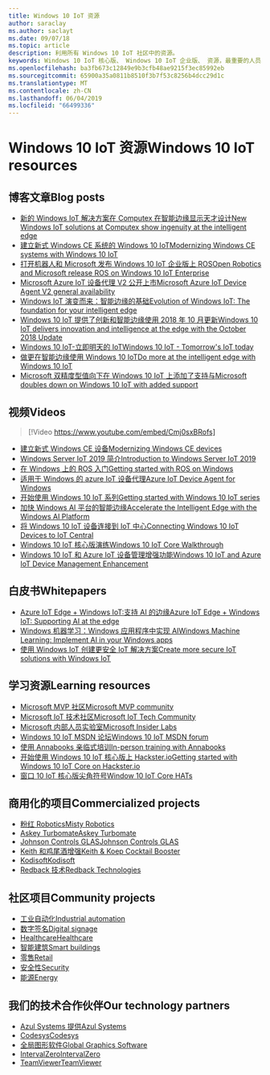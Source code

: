 ```yaml
---
title: Windows 10 IoT 资源
author: saraclay
ms.author: saclayt
ms.date: 09/07/18
ms.topic: article
description: 利用所有 Windows 10 IoT 社区中的资源。
keywords: Windows 10 IoT 核心版、 Windows 10 IoT 企业版、 资源，最重要的人员、 视频、 博客文章
ms.openlocfilehash: ba3fb673c12849e9b3cfb48ae9215f3ec85992eb
ms.sourcegitcommit: 65900a35a0811b8510f3b7f53c8256b4dcc29d1c
ms.translationtype: MT
ms.contentlocale: zh-CN
ms.lasthandoff: 06/04/2019
ms.locfileid: "66499336"
---
```

# <a name="windows-10-iot-resources"></a><span data-ttu-id="eecef-104">Windows 10 IoT 资源</span><span class="sxs-lookup"><span data-stu-id="eecef-104">Windows 10 IoT resources</span></span>

## <a name="blog-posts"></a><span data-ttu-id="eecef-105">博客文章</span><span class="sxs-lookup"><span data-stu-id="eecef-105">Blog posts</span></span>

* [<span data-ttu-id="eecef-106">新的 Windows IoT 解决方案在 Computex 在智能边缘显示天才设计</span><span class="sxs-lookup"><span data-stu-id="eecef-106">New Windows IoT solutions at Computex show ingenuity at the intelligent edge</span></span>](https://blogs.windows.com/windowsexperience/2019/05/28/new-windows-iot-solutions-at-computex-show-ingenuity-at-the-intelligent-edge/#U3yYXu1rq054ljuk.97)
* [<span data-ttu-id="eecef-107">建立新式 Windows CE 系统的 Windows 10 IoT</span><span class="sxs-lookup"><span data-stu-id="eecef-107">Modernizing Windows CE systems with Windows 10 IoT</span></span>](https://blogs.windows.com/buildingapps/2019/05/07/modernizing-windows-ce-systems-with-windows-10-iot/#oHzjguRIlWV0ryo6.97)
* [<span data-ttu-id="eecef-108">打开机器人和 Microsoft 发布 Windows 10 IoT 企业版上 ROS</span><span class="sxs-lookup"><span data-stu-id="eecef-108">Open Robotics and Microsoft release ROS on Windows 10 IoT Enterprise</span></span>](https://blogs.windows.com/buildingapps/2019/05/07/open-robotics-and-microsoft-release-ros-on-windows-10-iot-enterprise/#Y86A6YUJELKDoRJJ.97)
* [<span data-ttu-id="eecef-109">Microsoft Azure IoT 设备代理 V2 公开上市</span><span class="sxs-lookup"><span data-stu-id="eecef-109">Microsoft Azure IoT Device Agent V2 general availability</span></span>](https://blogs.windows.com/buildingapps/2019/05/07/microsoft-azure-iot-device-agent-v2-general-availability/#BwOSxBSymeJqU34K.97)
* [<span data-ttu-id="eecef-110">Windows IoT 演变而来：智能边缘的基础</span><span class="sxs-lookup"><span data-stu-id="eecef-110">Evolution of Windows IoT: The foundation for your intelligent edge</span></span>](https://blogs.windows.com/windowsexperience/2019/04/03/evolution-of-windows-iot-the-foundation-for-your-intelligent-edge/)
* [<span data-ttu-id="eecef-111">Windows 10 IoT 提供了创新和智能边缘使用 2018 年 10 月更新</span><span class="sxs-lookup"><span data-stu-id="eecef-111">Windows 10 IoT delivers innovation and intelligence at the edge with the October 2018 Update</span></span>](https://blogs.windows.com/windowsexperience/2018/10/04/windows-10-iot-delivers-innovation-and-intelligence-at-the-edge-with-the-october-2018-update/#9g9hmmO2AdUB1C6F.97) 
* [<span data-ttu-id="eecef-112">Windows 10 IoT-立即明天的 IoT</span><span class="sxs-lookup"><span data-stu-id="eecef-112">Windows 10 IoT - Tomorrow's IoT today</span></span>](https://blogs.windows.com/windowsexperience/2018/06/05/windows-10-iot-tomorrows-iot-today/#wl3TcsFseJ6XROUZ.97)
* [<span data-ttu-id="eecef-113">做更在智能边缘使用 Windows 10 IoT</span><span class="sxs-lookup"><span data-stu-id="eecef-113">Do more at the intelligent edge with Windows 10 IoT</span></span>](https://blogs.windows.com/windowsexperience/2018/05/07/do-more-at-the-intelligent-edge-with-windows-10-iot/#uDVaAtoBvz7BGrTf.97)
* [<span data-ttu-id="eecef-114">Microsoft 双精度型值向下在 Windows 10 IoT 上添加了支持与</span><span class="sxs-lookup"><span data-stu-id="eecef-114">Microsoft doubles down on Windows 10 IoT with added support</span></span>](https://blogs.windows.com/windowsexperience/2018/02/27/microsoft-doubles-down-on-windows-10-iot-with-added-support/#DJaDiKX0bYJ1JDHD.97)

## <a name="videos"></a><span data-ttu-id="eecef-115">视频</span><span class="sxs-lookup"><span data-stu-id="eecef-115">Videos</span></span>

>[!Video https://www.youtube.com/embed/Cmj0sxBRofs]
* [<span data-ttu-id="eecef-116">建立新式 Windows CE 设备</span><span class="sxs-lookup"><span data-stu-id="eecef-116">Modernizing Windows CE devices</span></span>](https://www.youtube.com/watch?time_continue=1&v=5iUZkZmgmJA)
* [<span data-ttu-id="eecef-117">Windows Server IoT 2019 简介</span><span class="sxs-lookup"><span data-stu-id="eecef-117">Introduction to Windows Server IoT 2019</span></span>](https://channel9.msdn.com/Shows/Internet-of-Things-Show/Introduction-to-Windows-Server-IoT-2019)
* [<span data-ttu-id="eecef-118">在 Windows 上的 ROS 入门</span><span class="sxs-lookup"><span data-stu-id="eecef-118">Getting started with ROS on Windows</span></span>](https://www.youtube.com/watch?v=nZSjwMLi3jQ)
* [<span data-ttu-id="eecef-119">适用于 Windows 的 azure IoT 设备代理</span><span class="sxs-lookup"><span data-stu-id="eecef-119">Azure IoT Device Agent for Windows</span></span>](https://www.youtube.com/watch?v=DZn6diOn7uI)
* [<span data-ttu-id="eecef-120">开始使用 Windows 10 IoT 系列</span><span class="sxs-lookup"><span data-stu-id="eecef-120">Getting started with Windows 10 IoT series</span></span>](https://www.youtube.com/watch?v=A-kazyOiBvs&t)
* [<span data-ttu-id="eecef-121">加快 Windows AI 平台的智能边缘</span><span class="sxs-lookup"><span data-stu-id="eecef-121">Accelerate the Intelligent Edge with the Windows AI Platform</span></span>](https://www.youtube.com/watch?v=7bFAg6w4J00)
* [<span data-ttu-id="eecef-122">将 Windows 10 IoT 设备连接到 IoT 中心</span><span class="sxs-lookup"><span data-stu-id="eecef-122">Connecting Windows 10 IoT Devices to IoT Central</span></span>](https://channel9.msdn.com/Shows/Internet-of-Things-Show/Connecting-Windows-IoT-Devices-To-IoT-Central)
* [<span data-ttu-id="eecef-123">Windows 10 IoT 核心版演练</span><span class="sxs-lookup"><span data-stu-id="eecef-123">Windows 10 IoT Core Walkthrough</span></span>](https://channel9.msdn.com/Blogs/Seth-Juarez/Windows-IoT-Core-Walkthrough?term=windows%20iot%20core)
* [<span data-ttu-id="eecef-124">Windows 10 IoT 和 Azure IoT 设备管理增强功能</span><span class="sxs-lookup"><span data-stu-id="eecef-124">Windows 10 IoT and Azure IoT Device Management Enhancement</span></span>](https://channel9.msdn.com/Shows/Azure-Friday/Windows-10-IoT-and-Azure-IoT-Device-Management-Enhancements?term=windows%20iot%20core)

## <a name="whitepapers"></a><span data-ttu-id="eecef-125">白皮书</span><span class="sxs-lookup"><span data-stu-id="eecef-125">Whitepapers</span></span>
* [<span data-ttu-id="eecef-126">Azure IoT Edge + Windows IoT:支持 AI 的边缘</span><span class="sxs-lookup"><span data-stu-id="eecef-126">Azure IoT Edge + Windows IoT: Supporting AI at the edge</span></span>](https://aka.ms/IoT-Edge-WP)
* [<span data-ttu-id="eecef-127">Windows 机器学习：Windows 应用程序中实现 AI</span><span class="sxs-lookup"><span data-stu-id="eecef-127">Windows Machine Learning: Implement AI in your Windows apps</span></span>](https://aka.ms/Windows-ML-WP)
* [<span data-ttu-id="eecef-128">使用 Windows IoT 创建更安全 IoT 解决方案</span><span class="sxs-lookup"><span data-stu-id="eecef-128">Create more secure IoT solutions with Windows IoT</span></span>](https://aka.ms/secure-windowsiot)

## <a name="learning-resources"></a><span data-ttu-id="eecef-129">学习资源</span><span class="sxs-lookup"><span data-stu-id="eecef-129">Learning resources</span></span>

* [<span data-ttu-id="eecef-130">Microsoft MVP 社区</span><span class="sxs-lookup"><span data-stu-id="eecef-130">Microsoft MVP community</span></span>](https://mvp.microsoft.com/)
* [<span data-ttu-id="eecef-131">Microsoft IoT 技术社区</span><span class="sxs-lookup"><span data-stu-id="eecef-131">Microsoft IoT Tech Community</span></span>](https://techcommunity.microsoft.com/t5/Internet-of-Things-IoT/ct-p/IoT)
* [<span data-ttu-id="eecef-132">Microsoft 内部人员实验室</span><span class="sxs-lookup"><span data-stu-id="eecef-132">Microsoft Insider Labs</span></span>](https://www.microsoftiotinsiderlabs.com/)
* [<span data-ttu-id="eecef-133">Windows 10 IoT MSDN 论坛</span><span class="sxs-lookup"><span data-stu-id="eecef-133">Windows 10 IoT MSDN forum</span></span>](https://social.msdn.microsoft.com/forums/en-US/home?forum=WindowsIoT)
* [<span data-ttu-id="eecef-134">使用 Annabooks 亲临式培训</span><span class="sxs-lookup"><span data-stu-id="eecef-134">In-person training with Annabooks</span></span>](http://www.annabooks.com/training.html)
* [<span data-ttu-id="eecef-135">开始使用 Windows 10 IoT 核心版上 Hackster.io</span><span class="sxs-lookup"><span data-stu-id="eecef-135">Getting started with Windows 10 IoT Core on Hackster.io</span></span>](http://www.hackster.io/KiwiBryn)
* [<span data-ttu-id="eecef-136">窗口 10 IoT 核心版尖角符号</span><span class="sxs-lookup"><span data-stu-id="eecef-136">Window 10 IoT Core HATs</span></span>](https://www.turta.io/iothat)

## <a name="commercialized-projects"></a><span data-ttu-id="eecef-137">商用化的项目</span><span class="sxs-lookup"><span data-stu-id="eecef-137">Commercialized projects</span></span>

* [<span data-ttu-id="eecef-138">粉红 Robotics</span><span class="sxs-lookup"><span data-stu-id="eecef-138">Misty Robotics</span></span>](https://customers.microsoft.com/en-us/story/misty-robotics)
* [<span data-ttu-id="eecef-139">Askey Turbomate</span><span class="sxs-lookup"><span data-stu-id="eecef-139">Askey Turbomate</span></span>](https://customers.microsoft.com/en-us/story/askey)
* [<span data-ttu-id="eecef-140">Johnson Controls GLAS</span><span class="sxs-lookup"><span data-stu-id="eecef-140">Johnson Controls GLAS</span></span>](https://customers.microsoft.com/en-us/story/johnson-controls)
* [<span data-ttu-id="eecef-141">Keith 和鸡尾酒增强</span><span class="sxs-lookup"><span data-stu-id="eecef-141">Keith & Koep Cocktail Booster</span></span>](https://customers.microsoft.com/de-de/story/keith-koep)
* [<span data-ttu-id="eecef-142">Kodisoft</span><span class="sxs-lookup"><span data-stu-id="eecef-142">Kodisoft</span></span>](https://customers.microsoft.com/en-us/story/kodisoft)
* [<span data-ttu-id="eecef-143">Redback 技术</span><span class="sxs-lookup"><span data-stu-id="eecef-143">Redback Technologies</span></span>](https://customers.microsoft.com/en-us/story/redback-technologies)


## <a name="community-projects"></a><span data-ttu-id="eecef-144">社区项目</span><span class="sxs-lookup"><span data-stu-id="eecef-144">Community projects</span></span>

* [<span data-ttu-id="eecef-145">工业自动化</span><span class="sxs-lookup"><span data-stu-id="eecef-145">Industrial automation</span></span>](https://www.hackster.io/projects/tags/industrial+automation+win10)
* [<span data-ttu-id="eecef-146">数字签名</span><span class="sxs-lookup"><span data-stu-id="eecef-146">Digital signage</span></span>](https://www.hackster.io/projects/tags/digital+signage+win10)
* [<span data-ttu-id="eecef-147">Healthcare</span><span class="sxs-lookup"><span data-stu-id="eecef-147">Healthcare</span></span>](https://www.hackster.io/projects/tags/healthcare+win10)
* [<span data-ttu-id="eecef-148">智能建筑</span><span class="sxs-lookup"><span data-stu-id="eecef-148">Smart buildings</span></span>](https://www.hackster.io/projects/tags/smart+building+win10)
* [<span data-ttu-id="eecef-149">零售</span><span class="sxs-lookup"><span data-stu-id="eecef-149">Retail</span></span>](https://www.hackster.io/projects/tags/retail+win10)
* [<span data-ttu-id="eecef-150">安全性</span><span class="sxs-lookup"><span data-stu-id="eecef-150">Security</span></span>](https://www.hackster.io/projects/tags/security+win10)
* [<span data-ttu-id="eecef-151">能源</span><span class="sxs-lookup"><span data-stu-id="eecef-151">Energy</span></span>](https://www.hackster.io/projects/tags/energy+win10)

## <a name="our-technology-partners"></a><span data-ttu-id="eecef-152">我们的技术合作伙伴</span><span class="sxs-lookup"><span data-stu-id="eecef-152">Our technology partners</span></span>

* [<span data-ttu-id="eecef-153">Azul Systems 提供</span><span class="sxs-lookup"><span data-stu-id="eecef-153">Azul Systems</span></span>](https://www.azul.com/)
* [<span data-ttu-id="eecef-154">Codesys</span><span class="sxs-lookup"><span data-stu-id="eecef-154">Codesys</span></span>](https://de.codesys.com/)
* [<span data-ttu-id="eecef-155">全局图形软件</span><span class="sxs-lookup"><span data-stu-id="eecef-155">Global Graphics Software</span></span>](https://www.globalgraphics.com/)
* [<span data-ttu-id="eecef-156">IntervalZero</span><span class="sxs-lookup"><span data-stu-id="eecef-156">IntervalZero</span></span>](https://www.intervalzero.com/)
* [<span data-ttu-id="eecef-157">TeamViewer</span><span class="sxs-lookup"><span data-stu-id="eecef-157">TeamViewer</span></span>](https://www.teamviewer.us/)




 



